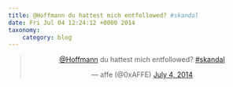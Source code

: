 ```yaml
---
title: @Hoffmann du hattest mich entfollowed? #skandal
date: Fri Jul 04 12:24:12 +0000 2014
taxonomy:
    category: blog
---
```

<blockquote class="twitter-tweet" align="center" width="350"><p lang="de" dir="ltr"><a href="https://twitter.com/Hoffmann">@Hoffmann</a> du hattest mich entfollowed? <a href="https://twitter.com/hashtag/skandal?src=hash">#skandal</a></p>&mdash; affe (@0xAFFE) <a href="https://twitter.com/0xAFFE/status/485036350497103872">July 4, 2014</a></blockquote>
